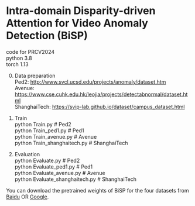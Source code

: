 # Intra-domain Disparity-driven Attention for Video Anomaly Detection (BiSP)

code for PRCV2024  
python 3.8  
torch 1.13  

0. Data preparation      
Ped2: http://www.svcl.ucsd.edu/projects/anomaly/dataset.htm  
Avenue: https://www.cse.cuhk.edu.hk/leojia/projects/detectabnormal/dataset.html  
ShanghaiTech: https://svip-lab.github.io/dataset/campus_dataset.html  

1. Train  
python Train.py # Ped2  
python Train_ped1.py # Ped1  
python Train_avenue.py # Avenue  
python Train_shanghaitech.py # ShanghaiTech  
  
2. Evaluation  
python Evaluate.py # Ped2  
python Evaluate_ped1.py # Ped1  
python Evaluate_avenue.py # Avenue  
python Evaluate_shanghaitech.py # ShanghaiTech  

You can download the pretrained weights of BiSP for the four datasets from [Baidu](https://pan.baidu.com/s/1k5zSS7VQ-fMxmdBh0HnSdw?pwd=prcv) OR [Google](https://drive.google.com/drive/folders/1Vcs2mryGiZmidjaQy1C0Elviv1ADzBru?usp=sharing).
